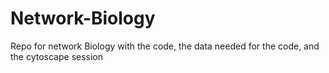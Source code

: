 # Network-Biology
Repo for network Biology with the code, the data needed for the code, and the cytoscape session
